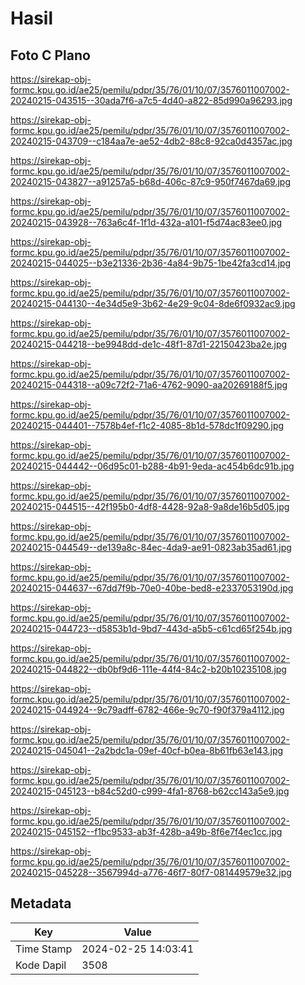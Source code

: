 # Hasil

## Foto C Plano

https://sirekap-obj-formc.kpu.go.id/ae25/pemilu/pdpr/35/76/01/10/07/3576011007002-20240215-043515--30ada7f6-a7c5-4d40-a822-85d990a96293.jpg

https://sirekap-obj-formc.kpu.go.id/ae25/pemilu/pdpr/35/76/01/10/07/3576011007002-20240215-043709--c184aa7e-ae52-4db2-88c8-92ca0d4357ac.jpg

https://sirekap-obj-formc.kpu.go.id/ae25/pemilu/pdpr/35/76/01/10/07/3576011007002-20240215-043827--a91257a5-b68d-406c-87c9-950f7467da69.jpg

https://sirekap-obj-formc.kpu.go.id/ae25/pemilu/pdpr/35/76/01/10/07/3576011007002-20240215-043928--763a6c4f-1f1d-432a-a101-f5d74ac83ee0.jpg

https://sirekap-obj-formc.kpu.go.id/ae25/pemilu/pdpr/35/76/01/10/07/3576011007002-20240215-044025--b3e21336-2b36-4a84-9b75-1be42fa3cd14.jpg

https://sirekap-obj-formc.kpu.go.id/ae25/pemilu/pdpr/35/76/01/10/07/3576011007002-20240215-044130--4e34d5e9-3b62-4e29-9c04-8de6f0932ac9.jpg

https://sirekap-obj-formc.kpu.go.id/ae25/pemilu/pdpr/35/76/01/10/07/3576011007002-20240215-044218--be9948dd-de1c-48f1-87d1-22150423ba2e.jpg

https://sirekap-obj-formc.kpu.go.id/ae25/pemilu/pdpr/35/76/01/10/07/3576011007002-20240215-044318--a09c72f2-71a6-4762-9090-aa20269188f5.jpg

https://sirekap-obj-formc.kpu.go.id/ae25/pemilu/pdpr/35/76/01/10/07/3576011007002-20240215-044401--7578b4ef-f1c2-4085-8b1d-578dc1f09290.jpg

https://sirekap-obj-formc.kpu.go.id/ae25/pemilu/pdpr/35/76/01/10/07/3576011007002-20240215-044442--06d95c01-b288-4b91-9eda-ac454b6dc91b.jpg

https://sirekap-obj-formc.kpu.go.id/ae25/pemilu/pdpr/35/76/01/10/07/3576011007002-20240215-044515--42f195b0-4df8-4428-92a8-9a8de16b5d05.jpg

https://sirekap-obj-formc.kpu.go.id/ae25/pemilu/pdpr/35/76/01/10/07/3576011007002-20240215-044549--de139a8c-84ec-4da9-ae91-0823ab35ad61.jpg

https://sirekap-obj-formc.kpu.go.id/ae25/pemilu/pdpr/35/76/01/10/07/3576011007002-20240215-044637--67dd7f9b-70e0-40be-bed8-e2337053190d.jpg

https://sirekap-obj-formc.kpu.go.id/ae25/pemilu/pdpr/35/76/01/10/07/3576011007002-20240215-044723--d5853b1d-9bd7-443d-a5b5-c61cd65f254b.jpg

https://sirekap-obj-formc.kpu.go.id/ae25/pemilu/pdpr/35/76/01/10/07/3576011007002-20240215-044822--db0bf9d6-111e-44f4-84c2-b20b10235108.jpg

https://sirekap-obj-formc.kpu.go.id/ae25/pemilu/pdpr/35/76/01/10/07/3576011007002-20240215-044924--9c79adff-6782-466e-9c70-f90f379a4112.jpg

https://sirekap-obj-formc.kpu.go.id/ae25/pemilu/pdpr/35/76/01/10/07/3576011007002-20240215-045041--2a2bdc1a-09ef-40cf-b0ea-8b61fb63e143.jpg

https://sirekap-obj-formc.kpu.go.id/ae25/pemilu/pdpr/35/76/01/10/07/3576011007002-20240215-045123--b84c52d0-c999-4fa1-8768-b62cc143a5e9.jpg

https://sirekap-obj-formc.kpu.go.id/ae25/pemilu/pdpr/35/76/01/10/07/3576011007002-20240215-045152--f1bc9533-ab3f-428b-a49b-8f6e7f4ec1cc.jpg

https://sirekap-obj-formc.kpu.go.id/ae25/pemilu/pdpr/35/76/01/10/07/3576011007002-20240215-045228--3567994d-a776-46f7-80f7-081449579e32.jpg


## Metadata

| Key        | Value               |
| ---------- | ------------------- |
| Time Stamp | 2024-02-25 14:03:41 |
| Kode Dapil | 3508                |




